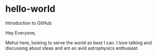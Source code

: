 # hello-world
Introduction to GitHub

Hey Everyone,

Mehul here, looking to serve the world as best I can.
I love talking and discussing about ideas and am an avid astrophysics enthusiast.
